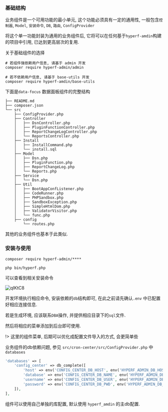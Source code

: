 ### 基础结构

业务组件是一个可用功能的最小单元, 这个功能必须具有一定的通用性, 一般包含`控制器`, `Model`, `安装命令`, `DB`, `路由`, `ConfigProvider`

将这个单一功能封装为通用的业务组件后, 它将可以在任何基于`hyperf-amdin`构建的项目中引用, 已达到更高层次的复用.

关于基础组件的选择

```shell
# 若组件强依赖用户信息, 请基于 admin 开发
composer require hyperf-admin/admin

# 若不依赖用户信息, 请基于 base-utils 开发
composer require hyperf-amdin/base-utils
```

下面是`data-focus` 数据面板组件的完整结构

```shell
├── README.md
├── composer.json
└── src
    ├── ConfigProvider.php
    ├── Controller
    │   ├── DsnController.php
    │   ├── PluginFunctionController.php
    │   ├── ReportChangeLogController.php
    │   └── ReportsController.php
    ├── Install
    │   ├── InstallCommand.php
    │   └── install.sql
    ├── Model
    │   ├── Dsn.php
    │   ├── PluginFunction.php
    │   ├── ReportChangeLog.php
    │   └── Reports.php
    ├── Service
    │   └── Dsn.php
    ├── Util
    │   ├── BootAppConfListener.php
    │   ├── CodeRunner.php
    │   ├── PHPSandbox.php
    │   ├── SandboxException.php
    │   ├── SimpleHtmlDom.php
    │   ├── ValidatorVisitor.php
    │   └── func.php
    ├── config
        └── routes.php
```

其他的业务组件也基本于此类似. 

### 安装与使用

```shell
composer require hyperf-admin/****

php bin/hyperf.php
```

可以查看到相关安装命令

![qIKtC8](https://cdn.jsdelivr.net/gh/daodao97/FigureBed@master/uPic/qIKtC8.png)

开发环境执行相应命令, 安装依赖的`db`结构即可, 在此之前请先确认`.env` 中已配置好相应连接信息.

若是生成环境, 应该联系`DBA`操作, 并提供相应目录下的`sql`文件.

然后将相应的菜单添加到后台即可使用.

!> 这里的组件菜单, 后期可以优化成配置文件导入的方式, 会更简单些

业务组件的db依赖问题, 参见 `src/cron-center/src/ConfigProvider.php` 中 `databases`

```php
'databases' => [
    'config_center' => db_complete([
        'host' => env('CONFIG_CENTER_DB_HOST', env('HYPERF_ADMIN_DB_HOST')),
        'database' => env('CONFIG_CENTER_DB_NAME', env('HYPERF_ADMIN_DB_NAME')),
        'username' => env('CONFIG_CENTER_DB_USER', env('HYPERF_ADMIN_DB_USER')),
        'password' => env('CONFIG_CENTER_DB_PWD', env('HYPERF_ADMIN_DB_PWD')),
    ]),
],
```

组件可以使用自己单独的库配置, 默认使用 `hyperf_amdin` 的主db配置.

